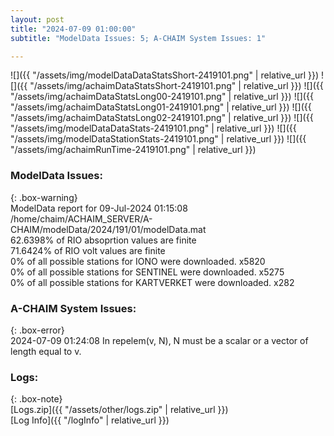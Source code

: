 ```yaml
---
layout: post
title: "2024-07-09 01:00:00"
subtitle: "ModelData Issues: 5; A-CHAIM System Issues: 1"

---
```


![]({{ "/assets/img/modelDataDataStatsShort-2419101.png" | relative_url }})
![]({{ "/assets/img/achaimDataStatsShort-2419101.png" | relative_url }})
![]({{ "/assets/img/achaimDataStatsLong00-2419101.png" | relative_url }})
![]({{ "/assets/img/achaimDataStatsLong01-2419101.png" | relative_url }})
![]({{ "/assets/img/achaimDataStatsLong02-2419101.png" | relative_url }})
![]({{ "/assets/img/modelDataDataStats-2419101.png" | relative_url }})
![]({{ "/assets/img/modelDataStationStats-2419101.png" | relative_url }})
![]({{ "/assets/img/achaimRunTime-2419101.png" | relative_url }})


### ModelData Issues:  
  
{: .box-warning}  
 ModelData report for 09-Jul-2024 01:15:08   
 /home/chaim/ACHAIM_SERVER/A-CHAIM/modelData/2024/191/01/modelData.mat   
 62.6398% of RIO absoprtion values are finite   
 71.6424% of RIO volt values are finite   
 0% of all possible stations for IONO were downloaded. x5820   
 0% of all possible stations for SENTINEL were downloaded. x5275   
 0% of all possible stations for KARTVERKET were downloaded. x282   
  
### A-CHAIM System Issues:  
  
{: .box-error}  
2024-07-09 01:24:08 In repelem(v, N), N must be a scalar or a vector of length equal to v.  

### Logs:  
  
{: .box-note}  
[Logs.zip]({{ "/assets/other/logs.zip" | relative_url }})  
[Log Info]({{ "/logInfo" | relative_url }})  

